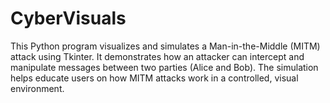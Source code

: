 # CyberVisuals
This Python program visualizes and simulates a Man-in-the-Middle (MITM) attack using Tkinter. It demonstrates how an attacker can intercept and manipulate messages between two parties (Alice and Bob). The simulation helps educate users on how MITM attacks work in a controlled, visual environment.
